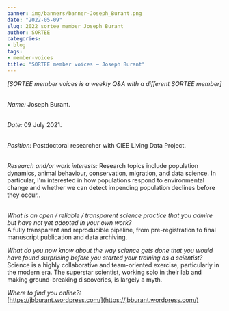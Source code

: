 ```yaml
---
banner: img/banners/banner-Joseph_Burant.png
date: "2022-05-09"
slug: 2022_sortee_member_Joseph_Burant
author: SORTEE
categories:
- blog
tags:
- member-voices
title: "SORTEE member voices – Joseph Burant" 
---
```



*[SORTEE member voices is a weekly Q&A with a different SORTEE member]*   
&nbsp;
&nbsp;

   _Name:_ Joseph Burant.   
&nbsp;

   _Date:_ 09 July 2021.   
&nbsp;

   _Position:_ Postdoctoral researcher with CIEE Living Data Project.   
&nbsp;

   _Research and/or work interests:_ Research topics include population dynamics, animal behaviour, conservation, migration, and data science. In particular, I'm interested in how populations respond to environmental change and whether we can detect impending population declines before they occur..   
&nbsp;

_What is an open / reliable / transparent science practice that you admire but have not yet adopted in your own work?_   
A fully transparent and reproducible pipeline, from pre-registration to final manuscript publication and data archiving.
&nbsp;
&nbsp;

_What do you now know about the way science gets done that you would have found surprising before you started your training as a scientist?_   
Science is a highly collaborative and team-oriented exercise, particularly in the modern era. The superstar scientist, working solo in their lab and making ground-breaking discoveries, is largely a myth.
&nbsp;
&nbsp;

_Where to find you online?:_   
[https://jbburant.wordpress.com/](https://jbburant.wordpress.com/)   
&nbsp;
&nbsp;